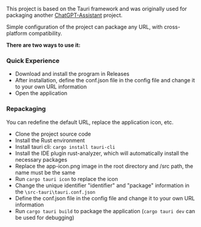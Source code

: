 This project is based on the Tauri framework and was originally used for packaging another [ChatGPT-Assistant](https://github.com/PierXuY/ChatGPT-Assistant) project.   

Simple configuration of the project can package any URL, with cross-platform compatibility.

**There are two ways to use it:**

### Quick Experience
- Download and install the program in Releases
- After installation, define the conf.json file in the config file and change it to your own URL information
- Open the application

### Repackaging
You can redefine the default URL, replace the application icon, etc.
- Clone the project source code
- Install the Rust environment
- Install tauri cli: `cargo install tauri-cli`
- Install the IDE plugin rust-analyzer, which will automatically install the necessary packages
- Replace the app-icon.png image in the root directory and /src path, the name must be the same
- Run `cargo tauri icon` to replace the icon
- Change the unique identifier "identifier" and "package" information in the `\src-tauri\tauri.conf.json`
- Define the conf.json file in the config file and change it to your own URL information
- Run `cargo tauri build` to package the application (`cargo tauri dev` can be used for debugging)
